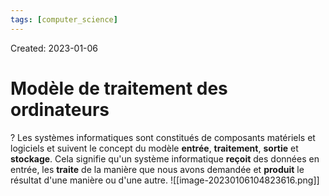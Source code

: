```yaml
---
tags: [computer_science] 
---
```

Created: 2023-01-06

# Modèle de traitement des ordinateurs
?
Les systèmes informatiques sont constitués de composants matériels et logiciels et suivent le concept du modèle **entrée**, **traitement**, **sortie** et **stockage**. Cela signifie qu'un système informatique **reçoit** des données en entrée, les **traite** de la manière que nous avons demandée et **produit** le résultat d'une manière ou d'une autre.
![[image-20230106104823616.png]]
<!--SR:!2023-03-17,40,230-->

